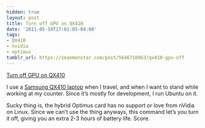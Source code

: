 ```yaml
---
hidden: true
layout: post
title: Turn off GPU on QX410
date: '2011-05-19T17:01:05-04:00'
tags:
- QX410
- nvidia
- optimus
tumblr_url: https://seanmonstar.com/post/5646710963/qx410-gpu-off
---
```

[Turn off GPU on QX410](https://github.com/mkottman/acpi_call)  

I use a [Samsung QX410 laptop](http://www.amazon.com/dp/B004B57XTG/?tag=seanmonstar-20) when I travel, and when I want to stand while working at my counter. Since it’s mostly for development, I run Ubuntu on it.

Sucky thing is, the hybrid Optimus card has no support or love from nVidia on Linux. Since we can’t use the thing anyways, this command let’s you turn it off, giving you an extra 2-3 hours of battery life. Score.

